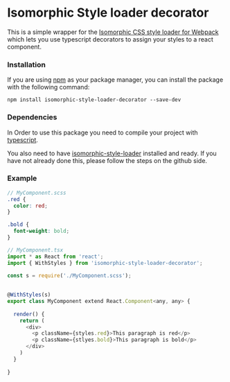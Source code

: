 # Isomorphic Style loader decorator

This is a simple wrapper for the 
[Isomorphic CSS style loader for Webpack](https://github.com/kriasoft/isomorphic-style-loader)
which lets you use typescript decorators to assign your styles to a react component.

### Installation
If you are using [npm](https://www.npmjs.com/) as your package manager, you can install the package with the following 
command:
```
npm install isomorphic-style-loader-decorator --save-dev
```

### Dependencies
In Order to use this package you need to compile your project with [typescript](https://github.com/Microsoft/TypeScript).

You also need to have [isomorphic-style-loader](https://github.com/kriasoft/isomorphic-style-loader) installed and ready.
If you have not already done this, please follow the steps on the github side.

### Example

```scss
// MyComponent.scss
.red {
  color: red;
}

.bold {
  font-weight: bold;
}
```

```js
// MyComponent.tsx
import * as React from 'react';
import { WithStyles } from 'isomorphic-style-loader-decorator';
 
const s = require('./MyComponent.scss');
 

@WithStyles(s)
export class MyComponent extend React.Component<any, any> {
   
  render() {
    return (
      <div>
        <p className={styles.red}>This paragraph is red</p>
        <p className={stlyes.bold}>This paragraph is bold</p>
      </div>
    )
  }
   
}
```

